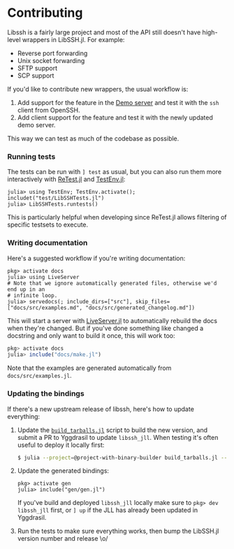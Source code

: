 # Contributing

Libssh is a fairly large project and most of the API still doesn't have
high-level wrappers in LibSSH.jl. For example:
- Reverse port forwarding
- Unix socket forwarding
- SFTP support
- SCP support

If you'd like to contribute new wrappers, the usual workflow is:
1. Add support for the feature in the [Demo server](@ref) and test it with the
   `ssh` client from OpenSSH.
2. Add client support for the feature and test it with the newly updated demo
   server.

This way we can test as much of the codebase as possible.

### Running tests

The tests can be run with `] test` as usual, but you can also run them more
interactively with [ReTest.jl](https://github.com/JuliaTesting/ReTest.jl) and
[TestEnv.jl](https://github.com/JuliaTesting/TestEnv.jl):
```julia-repl
julia> using TestEnv; TestEnv.activate(); includet("test/LibSSHTests.jl")
julia> LibSSHTests.runtests()
```

This is particularly helpful when developing since ReTest.jl allows filtering of
specific testsets to execute.

### Writing documentation

Here's a suggested workflow if you're writing documentation:
```julia-repl
pkg> activate docs
julia> using LiveServer
# Note that we ignore automatically generated files, otherwise we'd end up in an
# infinite loop.
julia> servedocs(; include_dirs=["src"], skip_files=["docs/src/examples.md", "docs/src/generated_changelog.md"])
```

This will start a server with
[LiveServer.jl](https://github.com/tlienart/LiveServer.jl) to automatically
rebuild the docs when they're changed. But if you've done something like changed
a docstring and only want to build it once, this will work too:
```julia
pkg> activate docs
julia> include("docs/make.jl")
```

Note that the examples are generated automatically from `docs/src/examples.jl`.

### Updating the bindings

If there's a new upstream release of libssh, here's how to update everything:
1. Update the
   [`build_tarballs.jl`](https://github.com/JuliaPackaging/Yggdrasil/blob/master/L/libssh/build_tarballs.jl)
   script to build the new version, and submit a PR to Yggdrasil to update
   `libssh_jll`. When testing it's often useful to deploy it locally first:
   ```bash
   $ julia --project=@project-with-binary-builder build_tarballs.jl --deploy=local
   ```
1. Update the generated bindings:
   ```julia-repl
   pkg> activate gen
   julia> include("gen/gen.jl")
   ```

   If you've build and deployed `libssh_jll` locally make sure to `pkg> dev
   libssh_jll` first, or `] up` if the JLL has already been updated in
   Yggdrasil.
1. Run the tests to make sure everything works, then bump the LibSSH.jl version
   number and release \o/
